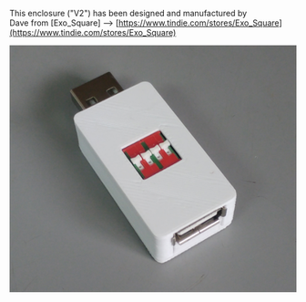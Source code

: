 This enclosure ("V2") has been designed and manufactured by  
Dave from [Exo_Square] --> [https://www.tindie.com/stores/Exo_Square](https://www.tindie.com/stores/Exo_Square)

![Test](USB_enclosure_V2_Exo_Square_1.png)



